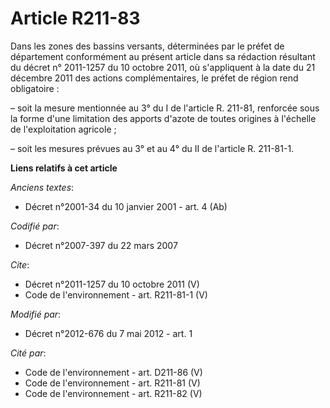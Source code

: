 # Article R211-83

Dans les zones des bassins versants, déterminées par le préfet de département conformément au présent article dans sa
rédaction résultant du décret n° 2011-1257 du 10 octobre 2011, où s'appliquent à la date du 21 décembre 2011 des actions
complémentaires, le préfet de région rend obligatoire :

– soit la mesure mentionnée au 3° du I de l'article R. 211-81, renforcée sous la forme d'une limitation des apports d'azote
de toutes origines à l'échelle de l'exploitation agricole ;

– soit les mesures prévues au 3° et au 4° du II de l'article R. 211-81-1.

**Liens relatifs à cet article**

_Anciens textes_:

  - Décret n°2001-34 du 10 janvier 2001 - art. 4 (Ab)

_Codifié par_:

  - Décret n°2007-397 du 22 mars 2007

_Cite_:

  - Décret n°2011-1257 du 10 octobre 2011 (V)
  - Code de l'environnement - art. R211-81-1 (V)

_Modifié par_:

  - Décret n°2012-676 du 7 mai 2012 - art. 1

_Cité par_:

  - Code de l'environnement - art. D211-86 (V)
  - Code de l'environnement - art. R211-81 (V)
  - Code de l'environnement - art. R211-82 (V)
